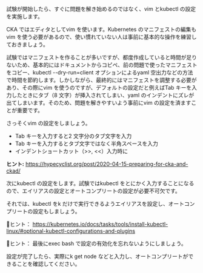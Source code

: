 試験が開始したら、すぐに問題を解き始めるのではなく、vim とkubectl の設定を実施します。

CKA ではエディタとしてvim を使います。Kubernetes のマニフェストの編集もvim を使う必要があるので、使い慣れていない人は事前に基本的な操作を練習しておきましょう。

試験ではマニフェストを作ることが多いですが、都度作成していると時間が足りないため、基本的にはドキュメントからコピペ、前の問題で使ったマニフェストをコピー、kubectl --dry-run=client オプションによるyaml 空出力などの方法で時間を節約します。しかしながら、最終的にはマニフェストを調整する必要があり、その際にvim を使うのですが、デフォルトの設定だと例えばTab キーを入力したときにタブ（8 文字）が挿入されてしまい、yaml のインデントにズレが出てしまいます。そのため、問題を解きやすいよう事前にvim の設定を済ますことが重要です。

さっそくvim の設定をしましょう。

- Tab キーを入力すると2 文字分のタブ文字を入力
- Tab キーを入力するとタブ文字ではなく半角スペースを入力
- インデントショートカット（>>, <<）入力時に

**ヒント:**
https://hypecyclist.org/post/2020-04-15-preparing-for-cka-and-ckad/



次にkubectl の設定をします。試験ではkubectl をとにかく入力することになるので、エイリアスの設定とオートコンプリートの設定が必要不可欠です。

それでは、kubectl をk だけで実行できるようエイリアスを設定し、オートコンプリートの設定もしましょう。

📝ヒント：
https://kubernetes.io/docs/tasks/tools/install-kubectl-linux/#optional-kubectl-configurations-and-plugins



📝ヒント：
最後にexec bash で設定の有効化を忘れないようにしましょう。



設定が完了したら、実際にk get node などと入力し、オートコンプリートができることを確認してください。
